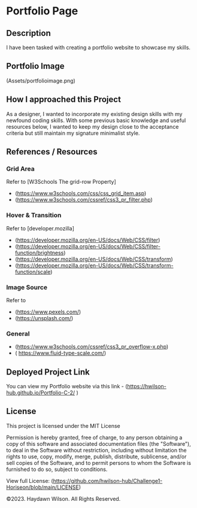 # Portfolio Page

## Description 
I have been tasked with creating a portfolio website to showcase my skills.


## Portfolio Image

(Assets/portfolioimage.png)


## How I approached this Project
As a designer, I wanted to incorporate my existing design skills with my newfound coding skills. With some previous basic knowledge and useful resources below, I wanted to keep my design close to the acceptance criteria but still maintain my signature minimalist style.


## References / Resources


### Grid Area
Refer to [W3Schools The grid-row Property]
* (https://www.w3schools.com/css/css_grid_item.asp) 
* (https://www.w3schools.com/cssref/css3_pr_filter.php) 

### Hover & Transition
Refer to  [developer.mozilla]
* (https://developer.mozilla.org/en-US/docs/Web/CSS/filter)
* (https://developer.mozilla.org/en-US/docs/Web/CSS/filter-function/brightness)
* (https://developer.mozilla.org/en-US/docs/Web/CSS/transform)
* (https://developer.mozilla.org/en-US/docs/Web/CSS/transform-function/scale)

### Image Source
Refer to
* (https://www.pexels.com/)
* (https://unsplash.com/)

### General
* (https://www.w3schools.com/cssref/css3_pr_overflow-x.php) 
* ( https://www.fluid-type-scale.com/) 


## Deployed Project Link 
You can view my Portfolio website via this link - (https://hwilson-hub.github.io/Portfolio-C-2/         )


## License

This project is licensed under the MIT License

Permission is hereby granted, free of charge, to any person obtaining a copy
of this software and associated documentation files (the "Software"), to deal
in the Software without restriction, including without limitation the rights
to use, copy, modify, merge, publish, distribute, sublicense, and/or sell
copies of the Software, and to permit persons to whom the Software is
furnished to do so, subject to conditions.

View full License: (https://github.com/hwilson-hub/Challenge1-Horiseon/blob/main/LICENSE)

©2023. Haydawn Wilson. All Rights Reserved.


